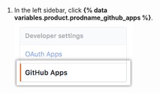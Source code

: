 1. In the left sidebar, click **{% data variables.product.prodname_github_apps %}**.
![{% data variables.product.prodname_github_apps %} settings](/assets/images/help/organizations/github-apps-settings-sidebar.png)
